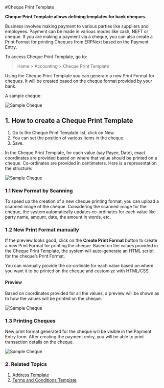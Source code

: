 <!-- add-breadcrumbs -->
#Cheque Print Template

**Cheque Print Template allows defining templates for bank cheques.**

Business involves making payment to various parties like suppliers and employees. Payment can be made in various modes like cash, NEFT or cheque. If you are making a payment via a cheque, you can also create a Print Format for printing Cheques from ERPNext based on the Payment Entry.

To access Cheque Print Template, go to:
> Home > Accounting > Cheque Print Template

Using the Cheque Print Template you can generate a new Print Format for cheques. It will be created based on the cheque format provided by your bank. 

A sample cheque:

<img class="screenshot" alt="Sample Cheque" src="{{docs_base_url}}/v12/assets/img/setup/print/sample-cheque.jpg">


## 1. How to create a Cheque Print Template
1. Go to the Cheque Print Template list, click on New.
1. You can set the position of various items in the cheque.
1. Save.

In the Cheque Print Template, for each value (say Payee, Date), exact coordinates are provided based on where that value should be printed on a cheque. Co-ordinates are provided in centimeters. Here is a representation the structure:

<img class="screenshot" alt="Sample Cheque" src="{{docs_base_url}}/v12/assets/img/setup/print/cheque-1.png">

### 1.1 New Format by Scanning

To speed up the creation of a new cheque printing format, you can upload a scanned image of the cheque. Considering the scanned image for the cheque, the system automatically updates co-ordinates for each value like party name, amount, date, the amount in words, etc.

### 1.2 New Print Format manually 
If the preview looks good, click on the **Create Print Format** button to create a new Print Format for printing the cheque. Based on the values provided in the Cheque Print Template, the system will auto-generate an HTML script for the cheque’s Print Format.

You can manually provide the co-ordinate for each value based on where you want it to be printed on the cheque and customize with HTML/CSS.

#### Preview
Based on coordinates provided for all the values, a preview will be shown as to how the values will be printed on the cheque.

<img class="screenshot" alt="Sample Cheque" src="{{docs_base_url}}/v12/assets/img/setup/print/cheque-2.png">

### 1.3 Printing Cheques

New print format generated for the cheque will be visible in the Payment Entry form. After creating the payment entry, you will be able to print transaction details on the cheque.

<img class="screenshot" alt="Sample Cheque" src="{{docs_base_url}}/v12/assets/img/setup/print/cheque-3.gif">

### 2. Related Topics
1. [Address Template](/docs/user/manual/en/setting-up/print/address-template)
1. [Terms and Conditions Template](/docs/user/manual/en/setting-up/print/terms-and-conditions)
